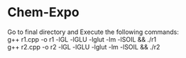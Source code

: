 # Chem-Expo
Go to final directory and Execute the following commands: <br/>
g++ r1.cpp -o r1 -lGL -lGLU -lglut -lm -lSOIL && ./r1  <br/>
g++ r2.cpp -o r2 -lGL -lGLU -lglut -lm -lSOIL && ./r2  <br/>
